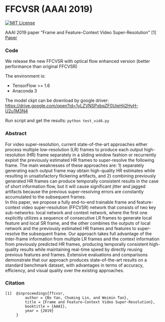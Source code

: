 # FFCVSR (AAAI 2019)
[![MIT License](http://img.shields.io/badge/license-MIT-blue.svg?style=flat-square)][license]

[license]: https://github.com/linchuming/FFCVSR/blob/master/LICENSE

AAAI 2019 paper "Frame and Feature-Context Video Super-Resolution" [1]  
[Paper](FFCVSR.pdf)  

### Code

We release the new FFCVSR with optical flow enhanced version (better performance than original FFCVSR)

The environment is:

- TensorFlow >= 1.6
- Anaconda 3

The model ckpt can be download by google driver: https://drive.google.com/open?id=1yLZVNSPxbqZF0UjeHij2HyH-U2u1M3N4

Run script and get the results: `python test_vid4.py`

### Abstract
For video super-resolution, current state-of-the-art approaches either process multiple low-resolution (LR) frames to produce each output high-resolution (HR) frame separately in a sliding window fashion or recurrently exploit the previously estimated HR frames to super-resolve the following frame. The main weaknesses of these approaches are: 1) separately generating each output frame may obtain high-quality HR estimates while resulting in unsatisfactory flickering artifacts, and 2) combining previously generated HR frames can produce temporally consistent results in the case of short information flow, but it will cause significant jitter and jagged artifacts because the previous super-resolving errors are constantly accumulated to the subsequent frames.   
In this paper, we propose a fully end-to-end trainable frame and feature-context video super-resolution (FFCVSR) network that consists of two key sub-networks: local network and context network, where the first one explicitly utilizes a sequence of consecutive LR frames to generate local feature and local SR frame, and the other combines the outputs of local network and the previously estimated HR frames and features to super-resolve the subsequent frame. Our approach takes full advantage of the inter-frame information from multiple LR frames and the context information from previously predicted HR frames, producing temporally consistent high-quality results while maintaining real-time speed by directly reusing previous features and frames. Extensive evaluations and comparisons demonstrate that our approach produces state-of-the-art results on a standard benchmark dataset, with advantages in terms of accuracy, efficiency, and visual quality over the existing approaches.
### Citation
```
[1]  @inproceedings{ffcvsr,
         author = {Bo Yan, Chuming Lin, and Weimin Tan},
         title = {Frame and Feature-Context Video Super-Resolution},
         booktitle = {AAAI},
         year = {2019}
     }
```
